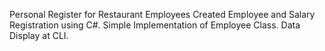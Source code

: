 Personal Register for Restaurant Employees
Created Employee and Salary Registration using C#.
Simple Implementation of Employee Class.
Data Display at CLI.
